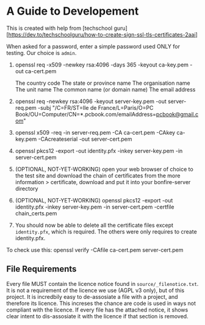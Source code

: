 # A Guide to Developement


<!-- We need to make a shell script to automatically generate certificates for 
     easier development and kickstart -->
This is created with help from [techschool guru][https://dev.to/techschoolguru/how-to-create-sign-ssl-tls-certificates-2aai]

When asked for a password, enter a simple password used ONLY for testing. Our choice is `admin`.

1. openssl req -x509 -newkey rsa:4096 -days 365 -keyout ca-key.pem -out ca-cert.pem

    The country code
    The state or province name
    The organisation name
    The unit name
    The common name (or domain name)
    The email address

2. openssl req -newkey rsa:4096 -keyout server-key.pem -out server-req.pem -subj "/C=FR/ST=Ile de France/L=Paris/O=PC Book/OU=Computer/CN=*.pcbook.com/emailAddress=pcbook@gmail.com"
3. openssl x509 -req -in server-req.pem -CA ca-cert.pem -CAkey ca-key.pem -CAcreateserial -out server-cert.pem
4. openssl pkcs12 -export -out identity.pfx -inkey server-key.pem -in server-cert.pem
5. (OPTIONAL, NOT-YET-WORKING) open your web browser of choice to the test site and download the chain of certificates from the more information > certificate, download and put it into your bonfire-server directory
6. (OPTIONAL, NOT-YET-WORKING) openssl pkcs12 -export -out identity.pfx -inkey server-key.pem -in server-cert.pem -certfile chain_certs.pem
7. You should now be able to delete all the certificate files except `identity.pfx`, which is required. The others were only requires to create identity.pfx.


To check use this:
openssl verify -CAfile ca-cert.pem server-cert.pem

## File Requirements

Every file MUST contain the licence notice found in `source/_filenotice.txt`. It is not a requirement of the licence we use (AGPL v3 only), but of this project. It is incredbily easy to de-assosiate a file with a project, and therefore its licence. This increses the chance are code is used in ways not compliant with the licence. If every file has the attached notice, it shows clear intent to dis-assosiate it with the licence if that section is removed.